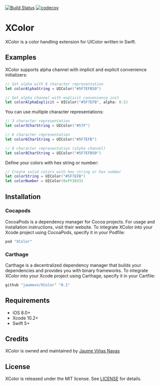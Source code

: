[![Build Status](https://travis-ci.com/jaumevn/XColor.svg?branch=master)](https://travis-ci.com/jaumevn/XColor)
[![codecov](https://codecov.io/gh/jaumevn/XColor/branch/dev/graph/badge.svg)](https://codecov.io/gh/jaumevn/XColor)

# XColor

XColor is a color handling extension for UIColor written in Swift.

## Examples

XColor supports alpha channel with implicit and explicit convenience initializers:

```swift
// Set alpha with 8 character representation
let colorAlphaString = UIColor("#5F7EFB50")

// Set alpha channel with explicit convenience init
let colorAlphaExplicit = UIColor("#5F7EFB", alpha: 0.5)
```

You can use multiple character representations:

```swift
// 3 character representation
let color3CharString = UIColor("#57F")

// 6 character representation
let color6CharString = UIColor("#5F7EFB")

// 8 character representation (alpha channel)
let color8CharString = UIColor("#5F7EFB50")
```

Define your colors with hex string or number:

```swift
// Create solid colors with hex string or hex number
let colorString = UIColor("#5F7EFB")
let colorNumber = UIColor(0xFF3033)
```

## Installation

### Cocapods

CocoaPods is a dependency manager for Cocoa projects. For usage and installation instructions, visit their website. To integrate XColor into your Xcode project using CocoaPods, specify it in your Podfile:

```swift
pod "XColor"
```

### Carthage

Carthage is a decentralized dependency manager that builds your dependencies and provides you with binary frameworks. To integrate XColor into your Xcode project using Carthage, specify it in your Cartfile:

```swift
github "jaumevn/XColor" "0.1"
```

## Requirements

- iOS 8.0+
- Xcode 10.2+
- Swift 5+

## Credits

XColor is owned and maintained by [Jaume Viñas Navas](https://github.com/jaumevn)

## License

XColor is released under the MIT license. See [LICENSE](https://github.com/jaumevn/XColor/blob/master/LICENSE) for details.
